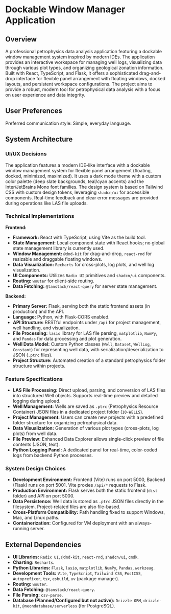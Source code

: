 # Dockable Window Manager Application

## Overview
A professional petrophysics data analysis application featuring a dockable window management system inspired by modern IDEs. The application provides an interactive workspace for managing well logs, visualizing data through various plot types, and organizing geological zonation information. Built with React, TypeScript, and Flask, it offers a sophisticated drag-and-drop interface for flexible panel arrangement with floating windows, docked layouts, and persistent workspace configurations. The project aims to provide a robust, modern tool for petrophysical data analysis with a focus on user experience and data integrity.

## User Preferences
Preferred communication style: Simple, everyday language.

## System Architecture

### UI/UX Decisions
The application features a modern IDE-like interface with a dockable window management system for flexible panel arrangement (floating, docked, minimized, maximized). It uses a dark mode theme with a custom color palette (deep slate backgrounds, teal/cyan accents) and the Inter/JetBrains Mono font families. The design system is based on Tailwind CSS with custom design tokens, leveraging `shadcn/ui` for accessible components. Real-time feedback and clear error messages are provided during operations like LAS file uploads.

### Technical Implementations
**Frontend:**
- **Framework:** React with TypeScript, using Vite as the build tool.
- **State Management:** Local component state with React hooks; no global state management library is currently used.
- **Window Management:** `@dnd-kit` for drag-and-drop, `react-rnd` for resizable and draggable floating windows.
- **Data Visualization:** `Recharts` for cross-plots, log plots, and well log visualization.
- **UI Components:** Utilizes `Radix UI` primitives and `shadcn/ui` components.
- **Routing:** `wouter` for client-side routing.
- **Data Fetching:** `@tanstack/react-query` for server state management.

**Backend:**
- **Primary Server:** Flask, serving both the static frontend assets (in production) and the API.
- **Language:** Python, with Flask-CORS enabled.
- **API Structure:** RESTful endpoints under `/api` for project management, well handling, and visualization.
- **File Processing:** `lasio` library for LAS file parsing, `matplotlib`, `NumPy`, and `Pandas` for data processing and plot generation.
- **Well Data Model:** Custom Python classes (`Well`, `Dataset`, `WellLog`, `Constant`) for representing well data, with serialization/deserialization to JSON (`.ptrc` files).
- **Project Structure:** Automated creation of a standard petrophysics folder structure within projects.

### Feature Specifications
- **LAS File Processing:** Direct upload, parsing, and conversion of LAS files into structured Well objects. Supports real-time preview and detailed logging during upload.
- **Well Management:** Wells are saved as `.ptrc` (Petrophysics Resource Container) JSON files in a dedicated project folder (`10-WELLS`).
- **Project Management:** Users can create new projects with a predefined folder structure for organizing petrophysical data.
- **Data Visualization:** Generation of various plot types (cross-plots, log plots) from well data.
- **File Preview:** Enhanced Data Explorer allows single-click preview of file contents (JSON, text).
- **Python Logging Panel:** A dedicated panel for real-time, color-coded logs from backend Python processes.

### System Design Choices
- **Development Environment:** Frontend (Vite) runs on port 5000, Backend (Flask) runs on port 5001. Vite proxies `/api/*` requests to Flask.
- **Production Environment:** Flask serves both the static frontend (`dist` folder) and API on port 5000.
- **Data Persistence:** Well data is stored as `.ptrc` JSON files directly in the filesystem. Project-related files are also file-based.
- **Cross-Platform Compatibility:** Path handling fixed to support Windows, Mac, and Linux paths.
- **Containerization:** Configured for VM deployment with an always-running server.

## External Dependencies
- **UI Libraries:** `Radix UI`, `@dnd-kit`, `react-rnd`, `shadcn/ui`, `cmdk`.
- **Charting:** `Recharts`.
- **Python Libraries:** `Flask`, `lasio`, `matplotlib`, `NumPy`, `Pandas`, `werkzeug`.
- **Development Tools:** `Vite`, `TypeScript`, `Tailwind CSS`, `PostCSS`, `Autoprefixer`, `tsx`, `esbuild`, `uv` (package manager).
- **Routing:** `wouter`.
- **Data Fetching:** `@tanstack/react-query`.
- **File Parsing:** `csv-parse`.
- **Database (Planned/Configured but not active):** `Drizzle ORM`, `drizzle-kit`, `@neondatabase/serverless` (for PostgreSQL).